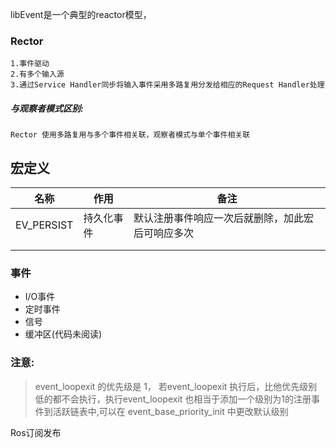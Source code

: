 libEvent是一个典型的reactor模型，

### Rector

```
1.事件驱动
2.有多个输入源
3.通过Service Handler同步将输入事件采用多路复用分发给相应的Request Handler处理
```

##### 与观察者模式区别:

```
Rector 使用多路复用与多个事件相关联，观察者模式与单个事件相关联
```



## 宏定义

| 名称       | 作用       | 备注                                             |
| ---------- | ---------- | ------------------------------------------------ |
| EV_PERSIST | 持久化事件 | 默认注册事件响应一次后就删除，加此宏后可响应多次 |
|            |            |                                                  |
|            |            |                                                  |

### 事件

* I/O事件
* 定时事件
* 信号
* 缓冲区(代码未阅读)



### 注意:

> event_loopexit 的优先级是 1， 若event_loopexit 执行后，比他优先级别低的都不会执行，执行event_loopexit 也相当于添加一个级别为1的注册事件到活跃链表中,可以在 event_base_priority_init 中更改默认级别

Ros订阅发布

